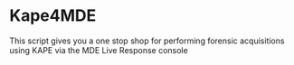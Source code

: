 # Kape4MDE
This script gives you a one stop shop for performing forensic acquisitions using KAPE via the MDE Live Response console
